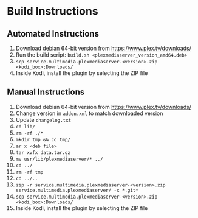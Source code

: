 # Build Instructions

## Automated Instructions

1. Download debian 64-bit version from https://www.plex.tv/downloads/
2. Run the build script: `build.sh <plexmediaserver_version_amd64.deb>`
3. `scp service.multimedia.plexmediaserver-<version>.zip <kodi_box>:Downloads/`
4. Inside Kodi, install the plugin by selecting the ZIP file

## Manual Instructions

1. Download debian 64-bit version from https://www.plex.tv/downloads/
2. Change version in `addon.xml` to match downloaded version
3. Update `changelog.txt`
4. `cd lib/`
5. `rm -rf ./*`
6. `mkdir tmp && cd tmp/`
7. `ar x <deb file>`
8. `tar xvfx data.tar.gz`
9. `mv usr/lib/plexmediaserver/* ../`
10. `cd ../`
11. `rm -rf tmp`
12. `cd ../..`
13. `zip -r service.multimedia.plexmediaserver-<version>.zip service.multimedia.plexmediaserver/ -x *.git*`
14. `scp service.multimedia.plexmediaserver-<version>.zip <kodi_box>:Downloads/`
15. Inside Kodi, install the plugin by selecting the ZIP file
